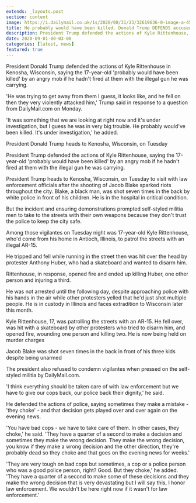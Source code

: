 ```yaml
---
extends: _layouts.post
section: content
image: https://i.dailymail.co.uk/1s/2020/08/31/23/32619636-0-image-a-45_1598914020107.jpg 
title: He probably would have been killed. Donald Trump DEFENDS accused double murderer Kyle Rittenhouse 
description: President Trump defended the actions of Kyle Rittenhouse, saying the 17-year-old probably would have been killed by an angry mob if he hadnt fired at them with his illegal weapon. 
date: 2020-09-01-00-03-00 
categories: [latest, news] 
featured: true 
--- 
```

President Donald Trump defended the actions of Kyle Rittenhouse in Kenosha, Wisconsin, saying the 17-year-old 'probably would have been killed' by an angry mob if he hadn't fired at them with the illegal gun he was carrying.

'He was trying to get away from them I guess, it looks like, and he fell on then they very violently attacked him,' Trump said in response to a question from DailyMail.com on Monday. 

'It was something that we are looking at right now and it's under investigation, but I guess he was in very big trouble. He probably would've been killed. It's under investigation,' he added.

President Donald Trump heads to Kenosha, Wisconsin, on Tuesday 

President Trump defended the actions of Kyle Rittenhouse, saying the 17-year-old 'probably would have been killed' by an angry mob if he hadn't fired at them with the illegal gun he was carrying.

President Trump heads to Kenosha, Wisconsin, on Tuesday to visit with law enforcement officials after the shooting of Jacob Blake sparked riots throughout the city. Blake, a black man, was shot seven times in the back by white police in front of his children. He is in the hospital in critical condition.

But the incident and ensuring demonstrations prompted self-styled militia men to take to the streets with their own weapons because they don't trust the police to keep the city safe. 

Among those vigilantes on Tuesday night was 17-year-old Kyle Rittenhouse, who'd come from his home in Antioch, Illinois, to patrol the streets with an illegal AR-15. 

He tripped and fell while running in the street then was hit over the head by protester Anthony Huber, who had a skateboard and wanted to disarm him. 

Rittenhouse, in response, opened fire and ended up killing Huber, one other person and injuring a third. 

He was not arrested until the following day, despite approaching police with his hands in the air while other protesters yelled that he'd just shot multiple people. He is in custody in Illinois and faces extradition to Wisconsin later this month. 

Kyle Rittenhouse, 17, was patrolling the streets with an AR-15. He fell over, was hit with a skateboard by other protesters who tried to disarm him, and opened fire, wounding one person and killing two. He is now being held on murder charges

Jacob Blake was shot seven times in the back in front of his three kids despite being unarmed 

The president also refused to condemn vigilantes when pressed on the self-styled militia by DailyMail.com. 

'I think everything should be taken care of with law enforcement but we have to give our cops back, our police back their dignity,' he said.   

He defended the actions of police, saying sometimes they make a mistake - 'they choke' - and that decision gets played over and over again on the evening news. 

'You have bad cops - we have to take care of them. In other cases, they choke,' he said. 'They have a quarter of a second to make a decision and sometimes they make the wrong decision. They make the wrong decision, you know if they make a wrong decision and the other direction, they're probably dead so they choke and that goes on the evening news for weeks.'

'They are very tough on bad cops but sometimes, a cop or a police person who was a good police person, right? Good. But they choke,' he added. 'They have a quarter of a second to make some of these decisions and they make the wrong decision that is very devastating but I will say this, I honor law enforcement. We wouldn't be here right now if it wasn't for law enforcement.'

